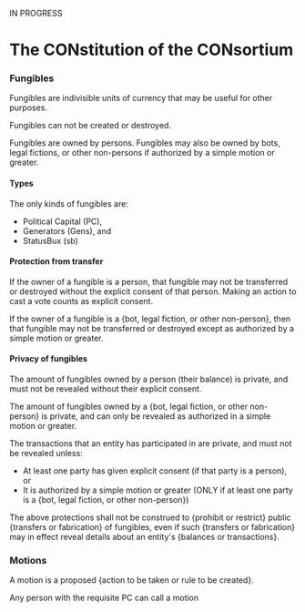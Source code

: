 IN PROGRESS

# The CONstitution of the CONsortium

### Fungibles

Fungibles are indivisible units of currency that may be useful for other purposes.

Fungibles can not be created or destroyed.

Fungibles are owned by persons. Fungibles may also be owned by bots, legal fictions, or other non-persons if authorized by a simple motion or greater.

#### Types

The only kinds of fungibles are:

* Political Capital (PC),
* Generators (Gens), and
* StatusBux (sb)

#### Protection from transfer

If the owner of a fungible is a person, that fungible may not be transferred or destroyed without the explicit consent of that person. Making an action to cast a vote counts as explicit consent.

If the owner of a fungible is a {bot, legal fiction, or other non-person}, then that fungible may not be transferred or destroyed except as authorized by a simple motion or greater.

#### Privacy of fungibles

The amount of fungibles owned by a person (their balance) is private, and must not be revealed without their explicit consent.

The amount of fungibles owned by a {bot, legal fiction, or other non-person} is private, and can only be revealed as authorized in a simple motion or greater.

The transactions that an entity has participated in are private, and must not be revealed unless:

* At least one party has given explicit consent (if that party is a person), or
* It is authorized by a simple motion or greater (ONLY if at least one party is a {bot, legal fiction, or other non-person})

The above protections shall not be construed to {prohibit or restrict} public {transfers or fabrication} of fungibles, even if such {transfers or fabrication} may in effect reveal details about an entity's {balances or transactions}.

### Motions

A motion is a proposed {action to be taken or rule to be created}.

Any person with the requisite PC can call a motion
